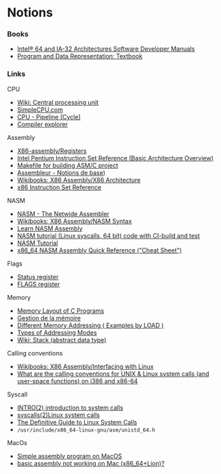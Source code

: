 # Notions

### Books

- [Intel® 64 and IA-32 Architectures Software Developer Manuals](https://software.intel.com/content/www/us/en/develop/articles/intel-sdm.html)
- [Program and Data Representation: Textbook](https://uva-cs.github.io/pdr/book/)

### Links

CPU

- [Wiki: Central processing unit](https://en.wikipedia.org/wiki/Central_processing_unit)
- [SimpleCPU.com](http://www.simplecpu.com/)
- [CPU - Pipeline (Cycle)](https://datacadamia.com/computer/cpu/pipeline)
- [Compiler explorer](https://godbolt.org/)

Assembly

- [X86-assembly/Registers](https://www.aldeid.com/wiki/X86-assembly/Registers#ZF_.28Zero_Flag.29)
- [Intel Pentium Instruction Set Reference (Basic Architecture Overview)](http://faydoc.tripod.com/cpu/index.htm)
- [Makefile for building ASM/C project](https://codereview.stackexchange.com/questions/156479/makefile-for-building-asm-c-project)
- [Assembleur - Notions de base](https://beta.hackndo.com/assembly-basics/))
- [Wikibooks: X86 Assembly/X86 Architecture](https://en.wikibooks.org/wiki/X86_Assembly/X86_Architecture)
- [x86 Instruction Set Reference](https://c9x.me/x86/)

NASM

- [NASM - The Netwide Assembler](https://www.nasm.us/doc/)
- [Wikibooks: X86 Assembly/NASM Syntax](https://en.wikibooks.org/wiki/X86_Assembly/NASM_Syntax)
- [Learn NASM Assembly](https://www.tutorialspoint.com/assembly_programming/index.htm)
- [NASM tutorial (Linux syscalls, 64 bit) code with CI-build and test](https://codereview.stackexchange.com/questions/180376/nasm-tutorial-linux-syscalls-64-bit-code-with-ci-build-and-test)
- [NASM Tutorial](https://cs.lmu.edu/~ray/notes/nasmtutorial/)
- [x86_64 NASM Assembly Quick Reference ("Cheat Sheet")](https://www.cs.uaf.edu/2017/fall/cs301/reference/x86_64.html)

Flags

- [Status register](https://www.aldeid.com/wiki/X86-assembly/Registers#Status_register)
- [FLAGS register](https://en.wikipedia.org/wiki/FLAGS_register)

Memory

- [Memory Layout of C Programs](https://www.geeksforgeeks.org/memory-layout-of-c-program/)
- [Gestion de la mémoire](https://beta.hackndo.com/memory-allocation/)
- [Different Memory Addressing ( Examples by LOAD )](https://www.cs.helsinki.fi/u/kerola/tito/koksi_doc/memaddr.html)
- [Types of Addressing Modes](https://www.gatevidyalay.com/addressing-modes/)
- [Wiki: Stack (abstract data type)](https://en.wikipedia.org/wiki/Stack_(abstract_data_type))

Calling conventions

- [Wikibooks: X86 Assembly/Interfacing with Linux](https://en.wikibooks.org/wiki/X86_Assembly/Interfacing_with_Linux)
- [What are the calling conventions for UNIX & Linux system calls (and user-space functions) on i386 and x86-64](https://stackoverflow.com/questions/2535989/what-are-the-calling-conventions-for-unix-linux-system-calls-and-user-space-f)

Syscall

- [INTRO(2) introduction to system calls](https://man7.org/linux/man-pages/man2/intro.2.html)
- [syscalls(2)Linux system calls ](https://man7.org/linux/man-pages/man2/syscalls.2.html)
- [The Definitive Guide to Linux System Calls](https://blog.packagecloud.io/eng/2016/04/05/the-definitive-guide-to-linux-system-calls/)
- `/usr/include/x86_64-linux-gnu/asm/unistd_64.h`

MacOs

- [Simple assembly program on MacOS](https://blacksheephacks.pl/simple-assembly-program-on-macos/)
- [basic assembly not working on Mac (x86_64+Lion)?](https://stackoverflow.com/questions/11179400/basic-assembly-not-working-on-mac-x86-64lion)
